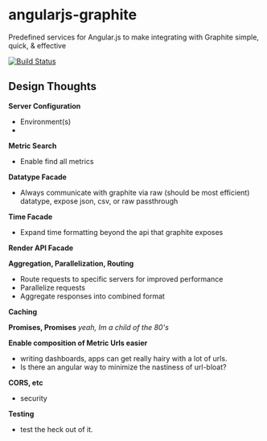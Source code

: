 angularjs-graphite
==================

Predefined services for Angular.js to make integrating with Graphite simple, quick, & effective

[![Build Status](https://travis-ci.org/cmaurer/angularjs-graphite.png?branch=master)](https://travis-ci.org/cmaurer/angularjs-graphite)

## Design Thoughts

**Server Configuration**
 - Environment(s)
 -

**Metric Search**
 - Enable find all metrics

**Datatype Facade**
  - Always communicate with graphite via raw (should be most efficient) datatype, expose json, csv, or raw passthrough

**Time Facade**
  - Expand time formatting beyond the api that graphite exposes

**Render API Facade**

**Aggregation, Parallelization, Routing**
 - Route requests to specific servers for improved performance
 - Parallelize requests
 - Aggregate responses into combined format

**Caching**

**Promises, Promises**
_yeah, Im a child of the 80's_

**Enable composition of Metric Urls easier**
 - writing dashboards, apps can get really hairy with a lot of urls.
 - Is there an angular way to minimize the nastiness of url-bloat?

**CORS, etc**
 - security

**Testing**
 - test the heck out of it.

